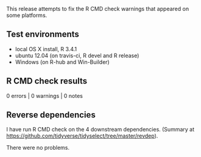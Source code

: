 
This release attempts to fix the R CMD check warnings that appeared on
some platforms.

## Test environments

* local OS X install, R 3.4.1
* ubuntu 12.04 (on travis-ci, R devel and R release)
* Windows (on R-hub and Win-Builder)


## R CMD check results

0 errors | 0 warnings | 0 notes


## Reverse dependencies

I have run R CMD check on the 4 downstream dependencies. (Summary at
https://github.com/tidyverse/tidyselect/tree/master/revdep).

There were no problems.
